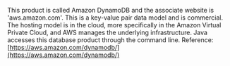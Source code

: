 This product is called Amazon DynamoDB and the associate website is 'aws.amazon.com'. This is a key-value pair data model and is commercial. The hosting model is in the cloud, more specifically in the Amazon Virtual Private Cloud, and AWS manages the underlying infrastructure. Java accesses this database product through the command line.
Reference: [https://aws.amazon.com/dynamodb/](https://aws.amazon.com/dynamodb/)
